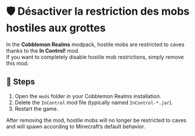 # 🛡️ Désactiver la restriction des mobs hostiles aux grottes

In the **Cobblemon Realms** modpack, hostile mobs are restricted to caves thanks to the **In Control!** mod.\
If you want to completely disable hostile mob restrictions, simply remove this mod.

## 🔧 Steps

1. Open the `mods` folder in your Cobblemon Realms installation.
2. Delete the `InControl` mod file (typically named `InControl-*.jar`).
3. Restart the game.

After removing the mod, hostile mobs will no longer be restricted to caves and will spawn according to Minecraft’s default behavior.
